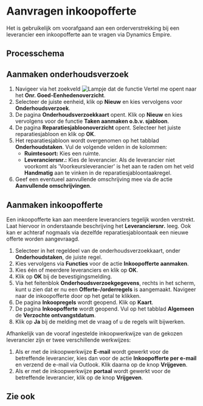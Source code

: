 # Aanvragen inkoopofferte

Het is gebruikelijk om voorafgaand aan een orderverstrekking bij een leverancier een inkoopofferte aan te vragen via Dynamics Empire. 

## Processchema

## Aanmaken onderhoudsverzoek

1. Navigeer via het zoekveld ![Lampje dat de functie Vertel me opent](https://docs.microsoft.com/nl-NL/dynamics365/business-central/media/ui-search/search_small.png "Vertel me wat u wilt doen") naar het **Onr. Goed-Eenhedenoverzicht**.
2. Selecteer de juiste eenheid, klik op **Nieuw** en kies vervolgens voor  **Onderhoudsverzoek**.
3. De pagina **Onderhoudsverzoekkaart** opent. Klik op **Nieuw** en kies vervolgens voor de functie **Taken aanmaken o.b.v. sjabloon**.
4. De pagina **Reparatiesjabloonoverzicht** opent. Selecteer het juiste reparatiesjabloon en klik op **OK**. 
6. Het reparatiesjabloon wordt overgenomen op het tabblad **Onderhoudstaken**. Vul de volgende velden in de kolommen:
	* **Ruimtesoort:** Kies een ruimte.
	* **Leveranciersnr.:** Kies de leverancier. Als de leverancier niet voorkomt als 'Voorkeursleverancier' is het aan te raden om het veld **Handmatig** aan te vinken in de reparatiesjabloontaakregel. 
7. Geef een eventueel aanvullende omschrijving mee via de actie **Aanvullende omschrijvingen**.

## Aanmaken inkoopofferte

Een inkoopofferte kan aan meerdere leveranciers tegelijk worden verstrekt. Laat hiervoor in onderstaande beschrijving het **Leveranciersnr.** leeg. Ook kan er achteraf nogmaals via dezelfde reparatiesjabloontaak een nieuwe offerte worden aangevraagd. 

 1. Selecteer in het regeldeel van de onderhoudsverzoekkaart, onder **Onderhoudstaken**, de juiste regel.
 2. Kies vervolgens via **Functies** voor de actie **Inkoopofferte aanmaken**.
 3. Kies één of meerdere leveranciers en klik op **OK**.
 4. Klik op **OK** bij de bevestigingsmelding.
 5. Via het feitenblok **Onderhoudsverzoekgegevens**, rechts in het scherm, kunt u zien dat er nu een **Offerte-/orderregels** is aangemaakt. Navigeer naar de inkoopofferte door op het getal te klikken.
 6. De pagina **Inkoopregels** wordt geopend. Klik op **Kaart**.
 7. De pagina **Inkoopofferte** wordt geopend. Vul op het tabblad **Algemeen** de **Verzochte ontvangstdatum**. 
 8. Klik op **Ja** bij de melding met de vraag of u de regels wilt bijwerken. 

Afhankelijk van de vooraf ingestelde inkoopwerkwijze van de gekozen leverancier zijn er twee verschillende werkwijzes:

 1. Als er met de inkoopwerkwijze **E-mail** wordt gewerkt voor de betreffende leverancier, kies dan voor de actie **Inkoopofferte per e-mail** en verzend de e-mail via Outlook. Klik daarna op de knop **Vrijgeven**. 
 2. Als er met de inkoopwerkwijze **portaal** wordt gewerkt voor de betreffende leverancier, klik op  de knop **Vrijgeven**.



## Zie ook


<!--stackedit_data:
eyJoaXN0b3J5IjpbODY5ODIwNjkzLC0zNjQ1NTU0MzYsMTk4Mz
c1OTUyOSwtMjEwOTgxMjYwMCwtMTMyOTIzMDg5NiwxNzY3ODQ5
NDg2LDE1NzAwNDYzNDQsLTEwMTAxMDI3MDAsMTMwNjkwMDQxMy
wxNTExNjIyNDg5XX0=
-->